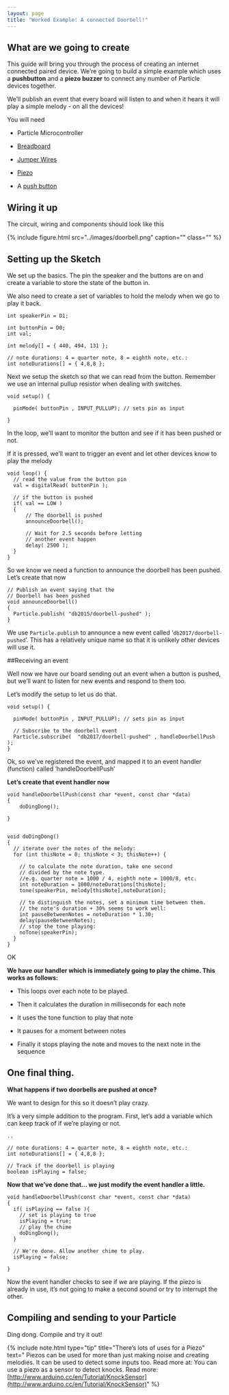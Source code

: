```yaml
---
layout: page
title: "Worked Example: A connected Doorbell!"
---
```




## What are we going to create

This guide will bring you through the process of creating an internet connected paired device. We’re going to build a simple example which uses a **pushbutton** and a **piezo buzzer** to connect any number of Particle devices together. 

We’ll publish an event that every board will listen to and when it hears it will play a simple melody - on all the devices! 

You will need

* Particle Microcontroller 

* [Breadboard]({{site.baseurl}}/1-a-simple-internet-appliance/breadboards)

* [Jumper Wires]({{site.baseurl}}/1-a-simple-internet-appliance/jumpers)

* [Piezo]({{site.baseurl}}/6-controlling-outputs/piezo)

* A [push button]({{site.baseurl}}/5-getting-input/buttons)


## Wiring it up 

The circuit, wiring and components should look like this

{% include figure.html src="../images/doorbell.png" caption="" class="" %}


## Setting up the Sketch 

We set up the basics. The pin the speaker and the buttons are on and create a variable to store the state of the button in. 

We also need to create a set of variables to hold the melody when we go to play it back.

````
int speakerPin = D1;

int buttonPin = D0;
int val;

int melody[] = { 440, 494, 131 };

// note durations: 4 = quarter note, 8 = eighth note, etc.:
int noteDurations[] = { 4,8,8 };
````

Next we setup the sketch so that we can read from the button. Remember we use an internal pullup resistor when dealing with switches. 

````
void setup() {
  
  pinMode( buttonPin , INPUT_PULLUP); // sets pin as input

}
````

In the loop, we’ll want to monitor the button and see if it has been pushed or not.

If it is pressed, we’ll want to trigger an event and let other devices know to play the melody

````
void loop() {
  // read the value from the button pin
  val = digitalRead( buttonPin );

  // if the button is pushed
  if( val == LOW )
  {
      // The doorbell is pushed
      announceDoorbell();

      // Wait for 2.5 seconds before letting
      // another event happen
      delay( 2500 );
  }
}
````



So we know we need a function to announce the doorbell has been pushed. Let’s create that now

````
// Publish an event saying that the
// Doorbell has been pushed
void announceDoorbell()
{
  Particle.publish( "db2015/doorbell-pushed" );
}
````

We use <code>Particle.publish</code> to announce a new event called ‘<code>db2017/doorbell-pushed</code>’. This has a relatively unique name so that it is unlikely other devices will use it. 

##Receiving an event 

Well now we have our board sending out an event when a button is pushed, but we’ll want to listen for new events and respond to them too. 

Let’s modify the setup to let us do that.


````
void setup() {
  
  pinMode( buttonPin , INPUT_PULLUP); // sets pin as input

  // Subscribe to the doorbell event
  Particle.subscribe(  "db2017/doorbell-pushed" , handleDoorbellPush );  
}
````

Ok, so we’ve registered the event, and mapped it to an event handler (function) called ‘handleDoorbellPush’

**Let’s create that event handler now**

````
void handleDoorbellPush(const char *event, const char *data)
{
    doDingDong();

}


void doDingDong()
{
  // iterate over the notes of the melody:
  for (int thisNote = 0; thisNote < 3; thisNote++) {

    // to calculate the note duration, take one second
    // divided by the note type.
    //e.g. quarter note = 1000 / 4, eighth note = 1000/8, etc.
    int noteDuration = 1000/noteDurations[thisNote];
    tone(speakerPin, melody[thisNote],noteDuration);

    // to distinguish the notes, set a minimum time between them.
    // the note's duration + 30% seems to work well:
    int pauseBetweenNotes = noteDuration * 1.30;
    delay(pauseBetweenNotes);
    // stop the tone playing:
    noTone(speakerPin);
  }
}
````

OK

**We have our handler which is immediately going to play the chime. This works as follows:**

* This loops over each note to be played.

* Then it calculates the duration in milliseconds for each note

* It uses the tone function to play that note 

* It pauses for a moment between notes

* Finally it stops playing the note and moves to the next note in the sequence

## One final thing.

**What happens if two doorbells are pushed at once?**

We want to design for this so it doesn’t play crazy. 

It’s a very simple addition to the program. First, let’s add a variable which can keep track of if we’re playing or not.

````
..

// note durations: 4 = quarter note, 8 = eighth note, etc.:
int noteDurations[] = { 4,8,8 };

// Track if the doorbell is playing
boolean isPlaying = false;
````

**Now that we’ve done that… we just modify the event handler a little.**

````
void handleDoorbellPush(const char *event, const char *data)
{
  if( isPlaying == false ){
    // set is playing to true
    isPlaying = true;
    // play the chime
    doDingDong();
  }
  
  // We're done. Allow another chime to play.
  isPlaying = false;

}

````



Now the event handler checks to see if we are playing. If the piezo is already in use, it’s not going to make a second sound or try to interrupt the other. 

## Compiling and sending to your Particle

Ding dong. Compile and try it out! 

{% include note.html type="tip" title="There’s lots of uses for a Piezo" text=" Piezos can be used for more than just making noise and creating melodies. It can be used to detect some inputs too. Read more at: You can use a piezo as a sensor to detect knocks. Read more: [http://www.arduino.cc/en/Tutorial/KnockSensor](http://www.arduino.cc/en/Tutorial/KnockSensor)" %}



